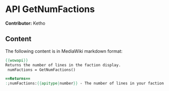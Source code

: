 # API GetNumFactions

**Contributor:** Ketho

## Content

The following content is in MediaWiki markdown format:

```mediawiki
{{wowapi}}
Returns the number of lines in the faction display.
 numFactions = GetNumFactions()

==Returns==
:;numFactions:{{apitype|number}} - The number of lines in your faction display (based on known factions and expanded/collapsed faction lines)
```